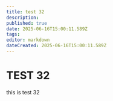 ```yaml
---
title: test 32
description: 
published: true
date: 2025-06-16T15:00:11.589Z
tags: 
editor: markdown
dateCreated: 2025-06-16T15:00:11.589Z
---
```


# TEST 32
this is test 32
